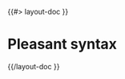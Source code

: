 <!--
/**
 * @name            Pleasant syntax
 * @namespace       doc.css
 * @type            Markdown
 * @platform        md
 * @status          stable
 * @menu            Documentation / CSS           /doc/css/pleasant-syntax
 *
 * @since           2.0.0
 * @author    Olivier Bossel <olivier.bossel@gmail.com> (https://olivierbossel.com)
 */
-->

{{#> layout-doc }}

# Pleasant syntax

{{/layout-doc }}
